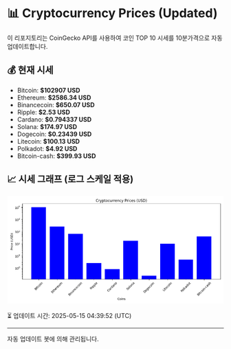 
# 📊 Cryptocurrency Prices (Updated)

이 리포지토리는 CoinGecko API를 사용하여 코인 TOP 10 시세를 10분가격으로 자동 업데이트합니다.

## 💰 현재 시세
- Bitcoin: **$102907 USD**
- Ethereum: **$2586.34 USD**
- Binancecoin: **$650.07 USD**
- Ripple: **$2.53 USD**
- Cardano: **$0.794337 USD**
- Solana: **$174.97 USD**
- Dogecoin: **$0.23439 USD**
- Litecoin: **$100.13 USD**
- Polkadot: **$4.92 USD**
- Bitcoin-cash: **$399.93 USD**

## 📈 시세 그래프 (로그 스케일 적용)
![Crypto Prices](crypto_prices.png)

⏳ 업데이트 시간: 2025-05-15 04:39:52 (UTC)

---
자동 업데이트 봇에 의해 관리됩니다.
